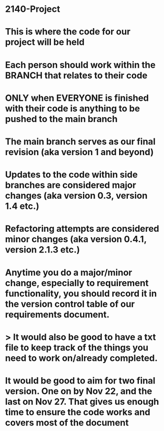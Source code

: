 # 2140-Project
# This is where the code for our project will be held
# Each person should work within the BRANCH that relates to their code
# ONLY when EVERYONE is finished with their code is anything to be pushed to the main branch
# The main branch serves as our final revision (aka version 1 and beyond)
# Updates to the code within side branches are considered major changes (aka version 0.3, version 1.4 etc.)
# Refactoring attempts are considered minor changes (aka version 0.4.1, version 2.1.3 etc.)
# Anytime you do a major/minor change, especially to requirement functionality, you should record it in the version control table of our requirements document.
# > It would also be good to have a txt file to keep track of the things you need to work on/already completed.
# It would be good to aim for two final version. One on by Nov 22, and the last on Nov 27. That gives us enough time to ensure the code works and covers most of the document
